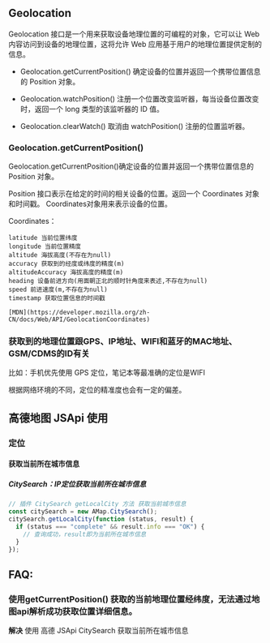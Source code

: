 ## Geolocation
Geolocation 接口是一个用来获取设备地理位置的可编程的对象，它可以让 Web 内容访问到设备的地理位置，这将允许 Web 应用基于用户的地理位置提供定制的信息。

- Geolocation.getCurrentPosition()
确定设备的位置并返回一个携带位置信息的 Position 对象。

- Geolocation.watchPosition()
注册一个位置改变监听器，每当设备位置改变时，返回一个 long 类型的该监听器的 ID 值。

- Geolocation.clearWatch()
取消由 watchPosition() 注册的位置监听器。

### Geolocation.getCurrentPosition()
 Geolocation.getCurrentPosition()确定设备的位置并返回一个携带位置信息的 Position 对象。

Position 接口表示在给定的时间的相关设备的位置。返回一个 Coordinates 对象和时间戳。 Coordinates对象用来表示设备的位置。

Coordinates：
```
latitude 当前位置纬度
longitude 当前位置精度
altitude 海拔高度(不存在为null)
accuracy 获取到的经度或纬度的精度(m)
altitudeAccuracy 海拔高度的精度(m)
heading 设备前进方向(用面朝正北的顺时针角度来表述,不存在为null)
speed 前进速度(m,不存在为null)
timestamp 获取位置信息的时间戳

[MDN](https://developer.mozilla.org/zh-CN/docs/Web/API/GeolocationCoordinates)
```


### 获取到的地理位置跟GPS、IP地址、WIFI和蓝牙的MAC地址、GSM/CDMS的ID有关
比如：手机优先使用 GPS 定位，笔记本等最准确的定位是WIFI

根据网络环境的不同，定位的精准度也会有一定的偏差。






## 高德地图 JSApi 使用

### 定位

#### 获取当前所在城市信息
##### CitySearch：IP定位获取当前所在城市信息
```jsx
// 插件 CitySearch getLocalCity 方法 获取当前城市信息
const citySearch = new AMap.CitySearch();
citySearch.getLocalCity(function (status, result) {
  if (status === "complete" && result.info === "OK") {
    // 查询成功，result即为当前所在城市信息
  }
});
```









## FAQ:

### 使用getCurrentPosition() 获取的当前地理位置经纬度，无法通过地图api解析成功获取位置详细信息。
**解决**
使用 高德 JSApi CitySearch 获取当前所在城市信息

